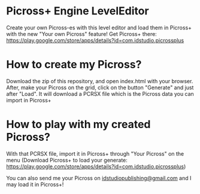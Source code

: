 # Picross+ Engine LevelEditor
Create your own Picross-es with this level editor and load them in Picross+ with the new "Your own Picross" feature!
Get Picross+ there: https://play.google.com/store/apps/details?id=com.idstudio.picrossplus

# How to create my Picross?
Download the zip of this repository, and open index.html with your browser. After, make your Picross on the grid, click on the button "Generate" and just after "Load". It will download a PCRSX file which is the Picross data you can import in Picross+

# How to play with my created Picross?

With that PCRSX file, import it in Picross+ through "Your Picross" on the menu (Download Picross+ to load your generate: https://play.google.com/store/apps/details?id=com.idstudio.picrossplus)

You can also send me your Picross on idstudiopublishing@gmail.com and I may load it in Picross+!
